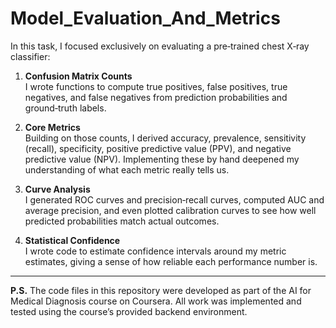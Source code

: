 # Model_Evaluation_And_Metrics

In this task, I focused exclusively on evaluating a pre‑trained chest X‑ray classifier:

1. **Confusion Matrix Counts**  
   I wrote functions to compute true positives, false positives, true negatives, and false negatives from prediction probabilities and ground‑truth labels.

2. **Core Metrics**  
   Building on those counts, I derived accuracy, prevalence, sensitivity (recall), specificity, positive predictive value (PPV), and negative predictive value (NPV). Implementing these by hand deepened my understanding of what each metric really tells us.

3. **Curve Analysis**  
   I generated ROC curves and precision‑recall curves, computed AUC and average precision, and even plotted calibration curves to see how well predicted probabilities match actual outcomes.

4. **Statistical Confidence**  
   I wrote code to estimate confidence intervals around my metric estimates, giving a sense of how reliable each performance number is.

---

**P.S.**
The code files in this repository were developed as part of the AI for Medical Diagnosis course on Coursera. All work was implemented and tested using the course’s provided backend environment.

